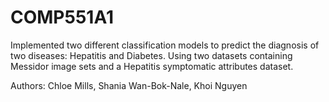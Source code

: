 # COMP551A1
Implemented two different classification models to predict the diagnosis of two diseases: Hepatitis and Diabetes. Using two datasets containing
Messidor image sets and a Hepatitis symptomatic attributes dataset.

Authors: Chloe Mills, Shania Wan-Bok-Nale, Khoi Nguyen